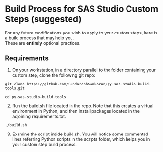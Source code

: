 # Build Process for SAS Studio Custom Steps (suggested)

For any future modifications you wish to apply to your custom steps,  here is a build process that may help you.  
These are **entirely** optional practices.

## Requirements

1. On your workstation, in a directory parallel to the folder containing your custom step, clone the following git repo:

```
git clone https://github.com/SundareshSankaran/py-sas-studio-build-tools.git

cd py-sas-studio-build-tools

```

2. Run the build.sh file located in the repo.  Note that this creates a virtual environment in Python, and then install packages located in the adjoining requirements.txt.

```
./build.sh
```

3. Examine the script inside build.sh.   You will notice some commented lines referring Python scripts in the scripts folder, which helps you in your custom step build process.




